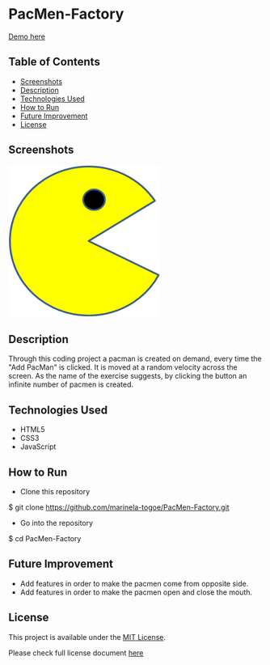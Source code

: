 # PacMen-Factory

<a href="https://marinela-togoe.github.io/PacMen-Factory/">Demo here</a>

## Table of Contents
* [Screenshots](#screenshots)
* [Description](#description)
* [Technologies Used](#technologies-used)
* [How to Run](#how-to-run)
* [Future Improvement](#future-improvement)
* [License](#license)


## Screenshots

<img src="PacMan1.png" alt="PacMan" width="300" height="300">

## Description

Through this coding project a pacman is created on demand, every time the "Add PacMan" is clicked. It is moved at a random velocity across the screen. As the name of the exercise suggests, by clicking the button an infinite number of pacmen is created.

## Technologies Used
- HTML5
- CSS3
- JavaScript


## How to Run

* Clone this repository

$ git clone https://github.com/marinela-togoe/PacMen-Factory.git

* Go into the repository

$ cd PacMen-Factory


## Future Improvement


- Add features in order to make the pacmen come from opposite side.
- Add features in order to make the pacmen open and close the mouth.


 ## License
 
This project is available under the [MIT License](). 

Please check full license document <a href="https://github.com/Marinela26/PacMen-Factory/blob/main/LICENSE">here</a>




